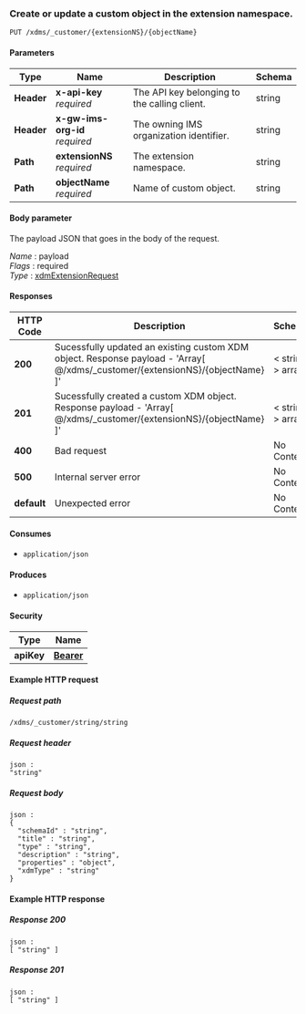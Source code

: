 
<a name="create_or_update_custom_object"></a>
### Create or update a custom object in the extension namespace.
```
PUT /xdms/_customer/{extensionNS}/{objectName}
```


#### Parameters

|Type|Name|Description|Schema|
|---|---|---|---|
|**Header**|**x-api-key**  <br>*required*|The API key belonging to the calling client.|string|
|**Header**|**x-gw-ims-org-id**  <br>*required*|The owning IMS organization identifier.|string|
|**Path**|**extensionNS**  <br>*required*|The extension namespace.|string|
|**Path**|**objectName**  <br>*required*|Name of custom object.|string|


#### Body parameter
The payload JSON that goes in the body of the request.

*Name* : payload  
*Flags* : required  
*Type* : [xdmExtensionRequest](../definitions/xdmExtensionRequest.md#xdmextensionrequest)


#### Responses

|HTTP Code|Description|Schema|
|---|---|---|
|**200**|Sucessfully updated an existing custom XDM object. Response payload - 'Array[ @/xdms/_customer/{extensionNS}/{objectName} ]'|< string > array|
|**201**|Sucessfully created a custom XDM object. Response payload - 'Array[ @/xdms/_customer/{extensionNS}/{objectName} ]'|< string > array|
|**400**|Bad request|No Content|
|**500**|Internal server error|No Content|
|**default**|Unexpected error|No Content|


#### Consumes

* `application/json`


#### Produces

* `application/json`


#### Security

|Type|Name|
|---|---|
|**apiKey**|**[Bearer](security.md#bearer)**|


#### Example HTTP request

##### Request path
```
/xdms/_customer/string/string
```


##### Request header
```
json :
"string"
```


##### Request body
```
json :
{
  "schemaId" : "string",
  "title" : "string",
  "type" : "string",
  "description" : "string",
  "properties" : "object",
  "xdmType" : "string"
}
```


#### Example HTTP response

##### Response 200
```
json :
[ "string" ]
```


##### Response 201
```
json :
[ "string" ]
```



